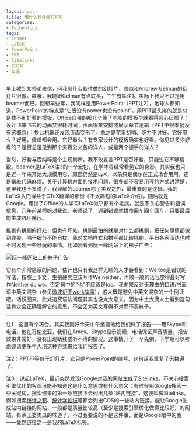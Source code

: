 ```yaml
---
layout: post
title: 用什么软件做幻灯片
categories:
- Technology
tags:
- beamer
- LaTeX
- PowerPoint
- PPT
- Sitelinks
- 幻灯片
- 英语
---
```


早上收到某师弟来信，问我用什么软件做的幻灯片，貌似和Andrew Gelman的幻灯片很像。嚯哦，我能跟Gelman有点联系，三生有幸注1。实际上我只不过是用beamer而已。回想早些年，我同样是用PowerPoint（PPT注2），地球人都知道，PowerPoint的特点是“它既没有power也没有point”。用PPT最头疼的就是总是找不到好看的模板，Office自带的那几个傻了吧唧的模板早就看得恶心厌烦了；设计飞来飞去的动画又很耗时间；页面很难安排或展示章节逻辑（PPT中根本就没有这概念）；换台机器还发现页面变形了。总之是花里胡哨、吃力不讨好。它好用么？好用，傻瓜都会用。它好看么？有专家设计的模板确实也好看。你见过多少好看的？是否总是见到那个夹着公文包的洋人，或是两个握手的洋人？

当然，好看与否纯粹是个主观判断。我不敢妄言PPT是否好看，只能说它不够精致。beamer是LaTeX注3的一个宏包，在学术界经常看见它的身影。其实我也只是近一年来开始大规模用它，原因仍然是LyX，以前只是偶尔在正式场合用用，还是嫌敲代码麻烦。关于计算机方面的技术问题，很多都不容易用写的方式讲清楚，这里我也不多说了，我理解的beamer除了美观之外，最重要的是逻辑。我的LaTeX入门得益于CTeX翻译的那份《不太简短的LaTeX介绍》，随后就是Google。用惯了Office的人学习LaTeX似乎都有个毛病，就是不关心警告和错误信息，几年前某师姐对我说，老师说了，遇到错误就拼命回车回车回车，只要最后能生成PDF就行。

挑剔有挑剔的好处，但也有坏处。挑剔最怕的就是对什么都挑剔，把任何事情都做到完美，陷于细节不能自拔。我对文档样式和拼写都比较挑剔，平日各家溜达也时不时发现一些好玩的事情。比如刚看到阮一峰网站上的袜子广告：


[![阮一峰网站上的袜子广告](http://yihui.name/cn/wp-content/uploads/2010/12/socks.jpg)](http://www.ruanyifeng.com/blog/images/ad_nanrenwa.jpg)


它有个非常隐蔽的问题，估计也只有我这样无聊的人才会看到：We too是错误的写法，按照上下文，生搬硬套应该写作We neither，再顺一顺的话我觉得最好写作Neither do we。否定句中的“也”不应该是too。我向来反对无理由的口语/书面语中英文混杂（参见[微波炉不work故事](http://yihui.name/cn/2010/09/brackets-and-chinese/)），这大概是避免中英文混杂的一个例证吧。话说回来，此处追究语法问题其实也没太大意义，因为中土大唐人士看到这句话肯定会正确理解它的意思，不会因为英文写得不对而不买袜子。

---------------------------------------------------------

注1：这里有个巧合。其实我刚好今天中午邀请他给我们做了报告——用Skype和电话，他在哥伦比亚，我们在Ames。Skype显示视频，电话保证声音质量，报告效果非常好，没有出现断线或听不清的情况。这事情开了一个先例，下学期可以考虑邀请更多牛人用这种方式来给我们报告了。

注2：PPT不等价于幻灯片，它只是PowerPoint的缩写。这句话我重复了无数遍了。

注3：说起LaTeX，最近突然发现Google[对我的网站生成了Sitelinks](http://www.google.com/search?hl=&q=%E8%B0%A2%E7%9B%8A%E8%BE%89&sourceid=navclient-ff&rlz=1B3GGLL_enUS393US394&ie=UTF-8&aq=3&oq=)，不关心搜索引擎优化的客观可能不知道这是什么意思或有什么意义；有时候用Google搜索一些关键词，搜索结果的第一条链接下会列出几条“站内链接”，这便叫做Sitelinks。例如搜索[统计之都](http://www.google.com/search?hl=&q=%E7%BB%9F%E8%AE%A1%E4%B9%8B%E9%83%BD&sourceid=navclient-ff&rlz=1B3GGLL_enUS393US394&ie=UTF-8)、[统计学论坛](http://www.google.com/search?hl=&q=%E7%BB%9F%E8%AE%A1%E5%AD%A6%E8%AE%BA%E5%9D%9B&sourceid=navclient-ff&rlz=1B3GGLL_enUS393US394&ie=UTF-8)等都会列出COS的一些站内链接。能让Google生成站内链接的网站，一般都是质量比较高（至少是搜索引擎优化做得比较好）的网站。有点王婆卖瓜的味道了，不过我要说的不是这件事，而是Google眼中的我——竟然链接之一是我的LaTeX标签。
